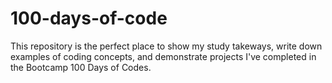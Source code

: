 # 100-days-of-code
This repository is the perfect place to show my study takeways, write down examples of coding concepts, and demonstrate projects I've completed in the Bootcamp 100 Days of Codes. 
